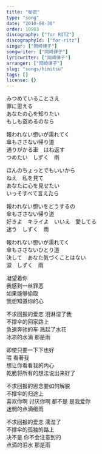 ```yaml
---
title: "秘密"
type: "song"
date: "2010-08-30"
order: 10903
discography: ["for RITZ"]
discographyId: ["for-ritz"]
singer: ["岡崎律子"]
songwriter: ["岡崎律子"]
lyricwriter: ["岡崎律子"]
arranger: ["岡崎律子"]
slug: "songs/himitsu"
tags: []
license: {}
---
```


みつめていることさえ　  
罪に思える   
あなたの心を知りたい   
もしも盗めるのなら   
  
報われない想いが濡れてく   
傘もささない帰り道   
通りがかる車　はね返す   
つめたい　しずく　雨   
  
ほんのちょっとでもいいから   
ねえ　私を見て   
あなたに心を見せたい   
いっそすべて言えたら   
  
報われない想いをどうするの   
傘もささない帰り道   
好きよ　キライよ　いいえ　愛してる   
迷う　しずく　雨   
  
報われない想いが濡れてく   
傘もささないひとり道   
決して　あなた気づくことはない   
涙　しずく　雨   
  
  <!-- 翻译 -->

凝望着你   
我感到一丝罪恶  
如果能够偷取  
我想知道你的心   
  
不求回报的爱恋 泪淋湿了我   
不撑伞的回家路上   
急速奔驰的车 溅起了水花   
冰凉的水滴 那是雨   
  
即使只要一下下也好   
喂 看著我   
想让你看看我的内心   
乾脆将所有的想法说出来好了   
  
不求回报的思念要如何解脱   
不撑伞的归途上   
喜欢你啊 讨厌你啊 都不是 是我爱你   
迷惘的点滴细雨   
  
不求回报的爱恋 濡湿了   
不撑伞的孤独的路上   
决不是 你不会注意到的  
点滴的泪水 那是雨
